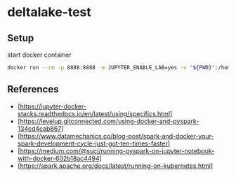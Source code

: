 # deltalake-test

## Setup

start docker container

```sh
docker run --rm -p 8888:8888 -e JUPYTER_ENABLE_LAB=yes -v "${PWD}":/home/jovyan/work jupyter/pyspark-notebook
```

## References

- [https://jupyter-docker-stacks.readthedocs.io/en/latest/using/specifics.html]
- [https://levelup.gitconnected.com/using-docker-and-pyspark-134cd4cab867]
- [https://www.datamechanics.co/blog-post/spark-and-docker-your-spark-development-cycle-just-got-ten-times-faster]
- [https://medium.com/@suci/running-pyspark-on-jupyter-notebook-with-docker-602b18ac4494]
- [https://spark.apache.org/docs/latest/running-on-kubernetes.html]
